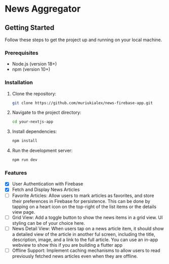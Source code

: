 # News Aggregator

## Getting Started

Follow these steps to get the project up and running on your local machine.

### Prerequisites

- Node.js (version 18+)
- npm (version 10+)

### Installation

1. Clone the repository:

   ```bash
   git clone https://github.com/muriukialex/news-firebase-app.git
    ```
2. Navigate to the project directory:

    ```bash
    cd your-nextjs-app
    ```

3. Install dependencies:

    ```bash
    npm install
    ```

4. Run the development server:

    ```bash
    npm run dev
    ```


### Features

- [x] User Authentication with Firebase
- [x] Fetch and Display News Articles
- [ ] Favorite Articles: Allow users to mark articles as favorites, and store their preferences in Firebase for persistence. This can be done by tapping on a heart icon on the top-right of the list items or the details view page.
- [ ] Grid View: Add a toggle button to show the news items in a grid view. UI styling can be of your choice here.
- [ ] News Detail View: When users tap on a news article item, it should show a detailed view
of the article in another ful screen, including the title, description, image, and a link to the
full article. You can use an in-app webview to show this if you are building a flutter app
- [ ] Offline Support: Implement caching mechanisms to allow users to read previously fetched news articles even when they are offline.